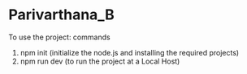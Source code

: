 # Parivarthana_B

To use the project: commands

1. npm init (initialize the node.js and installing the required projects)
2. npm run dev (to run the project at a Local Host)

